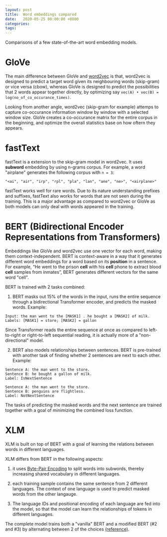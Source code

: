 ```yaml
---
layout: post
title:  Word embeddings compared
date:   2020-05-25 00:00:00 +0800
categories:
tags:
---
```


Comparisons of a few state-of-the-art word embedding models.

# GloVe

The main difference between GloVe and [word2vec](/2020/05/22/word2vec.html) is that, word2vec is designed to
predict a target word given its neighbouring words (skip-gram) or vice versa (cbow), 
whereas GloVe is designed to predict the possibilities that 2 words appear together
directly, by optimizing say `vec(A) • vec(B) = log(no_of_co_occurance_times)`.

Looking from another angle, word2vec (skip-gram for example) attemps to capture 
co-occurance information window by window with a selected window size. GloVe 
creates a co-occurance matrix for the entire corpus in the beginning, and 
optimize the overall statistics base on how oftern they appears.

# fastText

fastText is a extension to the skip-gram model in word2vec. It uses **subword**
embedding by using n-grams corpus. For example, a word "airplane" generates the
following corpus with `n = 3`:

```
"<ai", "air", "irp", "rpl", "pla", "lan", "ane", "ne>", "<airplane>"
```

fastText works well for rare words. Due to its nature understanding prefixes and 
suffixes, fastText also works for words that are not seen during the training. 
This is a major advantage as compared to word2vec or GloVe as both models can 
only deal with words appeared in the training.

# BERT (Bidirectional Encoder Representations from Transformers)

Embeddings like GloVe and word2vec use one vector for each word, making them
context-independent. BERT is context-aware in a way that it generates different
word embeddings for a word based on its **position** in a sentence. For example,
“He went to the prison **cell** with his **cell** phone to extract blood **cell** 
samples from inmates”, BERT generates different vectors for the same word "cell".

BERT is trained with 2 tasks combined:

1. BERT masks out 15% of the words in the input, runs the entire sequence through 
a bidirectional Transformer encoder, and predicts the masked words. Example:

```
Input: the man went to the [MASK1] . he bought a [MASK2] of milk.
Labels: [MASK1] = store; [MASK2] = gallon
```

  Since Transformer reads the entire sequence at once as compared to 
  left-to-right or right-to-left sequential reading, it is actually more of a 
  "non-directional" model.

2. BERT also models relationships between sentences. BERT is pre-trained with 
another task of finding whether 2 sentences are next to each other. Example:

  ```
  Sentence A: the man went to the store.
  Sentence B: he bought a gallon of milk.
  Label: IsNextSentence

  Sentence A: the man went to the store.
  Sentence B: penguins are flightless.
  Label: NotNextSentence
  ```

The tasks of predicting the masked words and the next sentence are trained together
with a goal of minimizing the combined loss function.

# XLM

XLM is built on top of BERT with a goal of learning the relations between words
in different languages.

XLM differs from BERT in the following aspects:

1. it uses [Byte-Pair Encoding](https://en.wikipedia.org/wiki/Byte_pair_encoding) 
to split words into subwords, thereby increasing shared vocabulary in different 
languages.

2. each training sample contains the same sentence from 2 different languages. 
The context of one language is used to predict masked words from the other 
langauge.

3. The language IDs and positional encoding of each language are fed into the 
model, so that the model can learn the relationships of tokens in different 
languages.

The complete model trains both a "vanilla" BERT and a modified BERT (#2 and #3) 
by alternating between 2 of the choices [(reference)](https://towardsdatascience.com/xlm-enhancing-bert-for-cross-lingual-language-model-5aeed9e6f14b).
